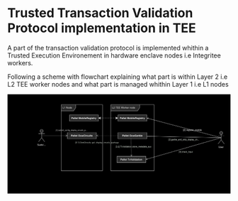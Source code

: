 # Trusted Transaction Validation Protocol implementation in TEE

A part of the transaction validation protocol is implemented whithin a Trusted Execution Environement in hardware enclave nodes i.e Integritee workers.

Following a scheme with flowchart explaining what part is within Layer 2 i.e L2 TEE worker nodes and what part is managed whithin Layer 1 i.e L1 nodes

![integritee-structure](./fig/integritee-structure.svg)